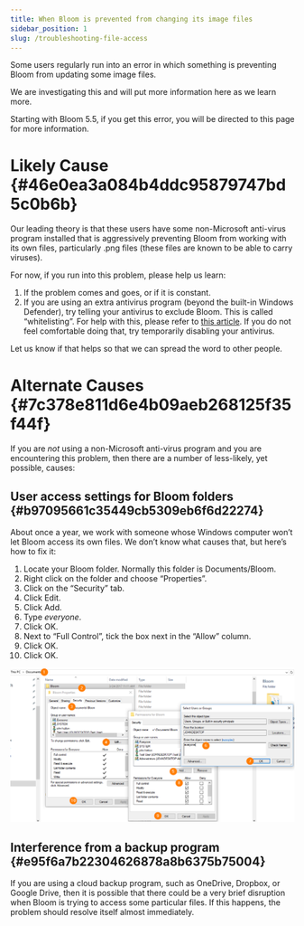 ```yaml
---
title: When Bloom is prevented from changing its image files
sidebar_position: 1
slug: /troubleshooting-file-access
---
```




Some users regularly run into an error in which something is preventing Bloom from updating some image files. 


We are investigating this and will put more information here as we learn more. 


Starting with Bloom 5.5, if you get this error, you will be directed to this page for more information.


# Likely Cause {#46e0ea3a084b4ddc95879747bd5c0b6b}


Our leading theory is that these users have some non-Microsoft anti-virus program installed that is aggressively preventing Bloom from working with its own files, particularly .png files (these files are known to be able to carry viruses).


For now, if you run into this problem, please help us learn:

1. If the problem comes and goes, or if it is constant.
2. If you are using an extra antivirus program (beyond the built-in Windows Defender), try telling your antivirus to exclude Bloom. This is called “whitelisting”. For help with this, please refer to [this article](/antivirus-general). If you do not feel comfortable doing that, try temporarily disabling your antivirus.

Let us know if that helps so that we can spread the word to other people.


# Alternate Causes {#7c378e811d6e4b09aeb268125f35f44f}


If you are _not_ using a non-Microsoft anti-virus program and you are encountering this problem, then there are a number of less-likely, yet possible, causes:


## User access settings for Bloom folders {#b97095661c35449cb5309eb6f6d22274}


About once a year, we work with someone whose Windows computer won’t let Bloom access its own files. We don’t know what causes that, but here’s how to fix it:

1. Locate your Bloom folder. Normally this folder is Documents/Bloom.
2. Right click on the folder and choose “Properties”.
3. Click on the “Security” tab.
4. Click Edit.
5. Click Add.
6. Type _everyone_.
7. Click OK.
8. Next to “Full Control”, tick the box next in the “Allow” column.
9. Click OK.
10. Click OK.

![](./troubleshooting-file-access.bec4636b-121d-46ab-8a04-7a8650744b1d.png)


## Interference from a backup program {#e95f6a7b22304626878a8b6375b75004}


If you are using a cloud backup program, such as OneDrive, Dropbox, or Google Drive, then it is possible that there could be a very brief disruption when Bloom is trying to access some particular files. If this happens, the problem should resolve itself almost immediately.

